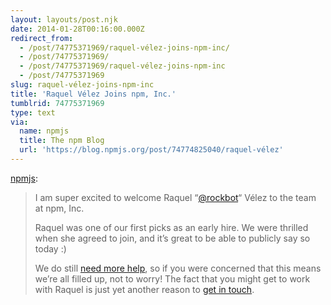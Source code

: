 ```yaml
---
layout: layouts/post.njk
date: 2014-01-28T00:16:00.000Z
redirect_from:
  - /post/74775371969/raquel-vélez-joins-npm-inc/
  - /post/74775371969/
  - /post/74775371969/raquel-vélez-joins-npm-inc
  - /post/74775371969
slug: raquel-vélez-joins-npm-inc
title: 'Raquel Vélez Joins npm, Inc.'
tumblrid: 74775371969
type: text
via:
  name: npmjs
  title: The npm Blog
  url: 'https://blog.npmjs.org/post/74774825040/raquel-vélez'
---
```

<p><a href="http://blog.npmjs.org/post/74774825040/raquel-velez" class="tumblr_blog">npmjs</a>:</p>

<blockquote><p>I am super excited to welcome Raquel “<a href="https://twitter.com/rockbot">@rockbot</a>&ldquo; Vélez to the team at npm, Inc.</p>

<p>Raquel was one of our first picks as an early hire.  We were thrilled when she agreed to join, and it’s great to be able to publicly say so today :)</p>

<p>We do still <a href="http://blog.npmjs.org/jobs">need more help</a>, so if you were concerned that this means we’re all filled up, not to worry!  The fact that you might get to work with Raquel is just yet another reason to <a href="http://blog.npmjs.org/jobs">get in touch</a>.</p></blockquote>
